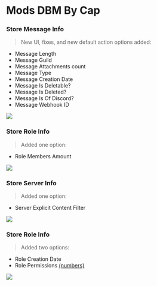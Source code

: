 # Mods DBM By Cap

### Store Message Info
> New UI, fixes, and new default action options added:
- Message Length
- Message Guild
- Message Attachments count
- Message Type
- Message Creation Date
- Message Is Deletable?
- Message Is Deleted?
- Message Is Of Discord?
- Message Webhook ID

<img src="https://i.imgur.com/I14uO8Q.gif">

### Store Role Info
> Added one option:
- Role Members Amount

<img src="https://i.imgur.com/b0Xh0HS.png">

### Store Server Info
> Added one option:
- Server Explicit Content Filter

<img src="https://i.imgur.com/aIKDr2Y.png">

### Store Role Info
> Added two options:
- Role Creation Date
- Role Permissions [(numbers)](https://github.com/discordjs/discord.js/blob/stable/src/util/Permissions.js#L237)

<img src="https://i.imgur.com/vSAcK5k.png">
